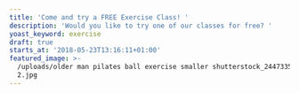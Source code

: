 ```yaml
---
title: 'Come and try a FREE Exercise Class! '
description: 'Would you like to try one of our classes for free? '
yoast_keyword: exercise
draft: true
starts_at: '2018-05-23T13:16:11+01:00'
featured_image: >-
  /uploads/older man pilates ball exercise smaller shutterstock_244733575 copy
  2.jpg
---
```


